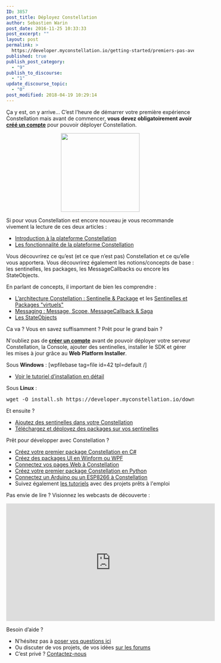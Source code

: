 ```yaml
---
ID: 3857
post_title: Déployez Constellation
author: Sebastien Warin
post_date: 2016-11-25 10:33:33
post_excerpt: ""
layout: post
permalink: >
  https://developer.myconstellation.io/getting-started/premiers-pas-avec-constellation/
published: true
publish_post_category:
  - "9"
publish_to_discourse:
  - "1"
update_discourse_topic:
  - "0"
post_modified: 2018-04-19 10:29:14
---
```

Ça y est, on y arrive… C’est l’heure de démarrer votre première expérience Constellation mais avant de commencer, <strong>vous devez obligatoirement avoir <a href="/login/?reauth=1&amp;redirect_to=/getting-started/premiers-pas-avec-constellation/">créé un compte</a></strong> pour pouvoir déployer Constellation.
<p align="center"><img class="size-full wp-image-3693 aligncenter" style="background-image: none; padding-top: 0px; padding-left: 0px; padding-right: 0px; border: 0px;" src="https://developer.myconstellation.io/wp-content/uploads/2016/11/clip_image002.png" alt="" width="211" height="211" border="0" /></p>
Si pour vous Constellation est encore nouveau je vous recommande vivement la lecture de ces deux articles :
<ul>
 	<li><a href="/plateforme/">Introduction à la plateforme Constellation</a></li>
 	<li><a href="/plateforme/fonctionnalites/">Les fonctionnalité de la plateforme Constellation</a></li>
</ul>
Vous découvrirez ce qu’est (et ce que n’est pas) Constellation et ce qu’elle vous apportera. Vous découvrirez également les notions/concepts de base : les sentinelles, les packages, les MessageCallbacks ou encore les StateObjects.

En parlant de concepts, il important de bien les comprendre :
<ul>
 	<li><a href="/concepts/architecture-constellation-sentinel-package/">L’architecture Constellation : Sentinelle &amp; Package</a> et les <a href="/concepts/sentinels-packages-virtuels/">Sentinelles et Packages "virtuels"</a></li>
 	<li><a href="/concepts/messaging-message-scope-messagecallback-saga/">Messaging : Message, Scope, MessageCallback &amp; Saga</a></li>
 	<li><a href="/concepts/stateobjects/">Les StateObjects</a></li>
</ul>
Ca va ? Vous en savez suffisamment ? Prêt pour le grand bain ?

N'oubliez pas de<strong> <a href="/login/?reauth=1&amp;redirect_to=/getting-started/premiers-pas-avec-constellation/">créer un compte</a></strong> avant de pouvoir déployer votre serveur Constellation, la Console, ajouter des sentinelles, installer le SDK et gérer les mises à jour grâce au <strong>Web Platform Installer</strong>.

Sous <strong>Windows</strong> : [wpfilebase tag=file id=42 tpl=default /]
<ul>
 	<li><a href="/getting-started/installer-constellation/">Voir le tutoriel d’installation en détail</a></li>
</ul>
Sous <strong>Linux</strong> :
<pre class="lang:default decode:true ">wget -O install.sh https://developer.myconstellation.io/download/installers/install-linux.sh &amp;&amp; chmod +x install.sh &amp;&amp; ./install.sh</pre>
Et ensuite ?
<ul>
 	<li><a href="/getting-started/ajouter-des-sentinelles/">Ajoutez des sentinelles dans votre Constellation</a></li>
 	<li><a href="/getting-started/telecharger-et-deployer-des-packages-sur-vos-sentinelles/">Téléchargez et déployez des packages sur vos sentinelles</a></li>
</ul>
Prêt pour développer avec Constellation ?
<ul>
 	<li><a href="/getting-started/creez-votre-premier-package-constellation-en-csharp/">Créez votre premier package Constellation en C#</a></li>
 	<li><a href="/client-api/net-package-api/packages-ui-wpf-winform/">Créez des packages UI en Winform ou WPF</a></li>
 	<li><a href="/getting-started/connectez-vos-pages-web-constellation/">Connectez vos pages Web à Constellation</a></li>
 	<li><a href="/getting-started/creez-votre-premier-package-constellation-en-python/">Créez votre premier package Constellation en Python</a></li>
 	<li><a href="/getting-started/connecter-un-arduino-ou-un-esp8266-constellation/">Connectez un Arduino ou un ESP8266 à Constellation</a></li>
 	<li>Suivez également <a href="/tutorials/">les tutoriels</a> avec des projets prêts à l'emploi</li>
</ul>
Pas envie de lire ? Visionnez les webcasts de découverte :
<p style="text-align: center;"><iframe width="560" height="315" src="https://www.youtube.com/embed/videoseries?list=PLZd0WwMuqdfAirIlnlsrTlCHTJ5UJZIvU" frameborder="0" allowfullscreen="allowfullscreen"></iframe></p>
Besoin d’aide ?
<ul>
 	<li>N’hésitez pas à <a href="/questions/">poser vos questions ici</a></li>
 	<li>Ou discuter de vos projets, de vos idées <a href="/forums/">sur les forums</a></li>
 	<li>C’est privé ? <a href="/contact/">Contactez-nous</a></li>
</ul>